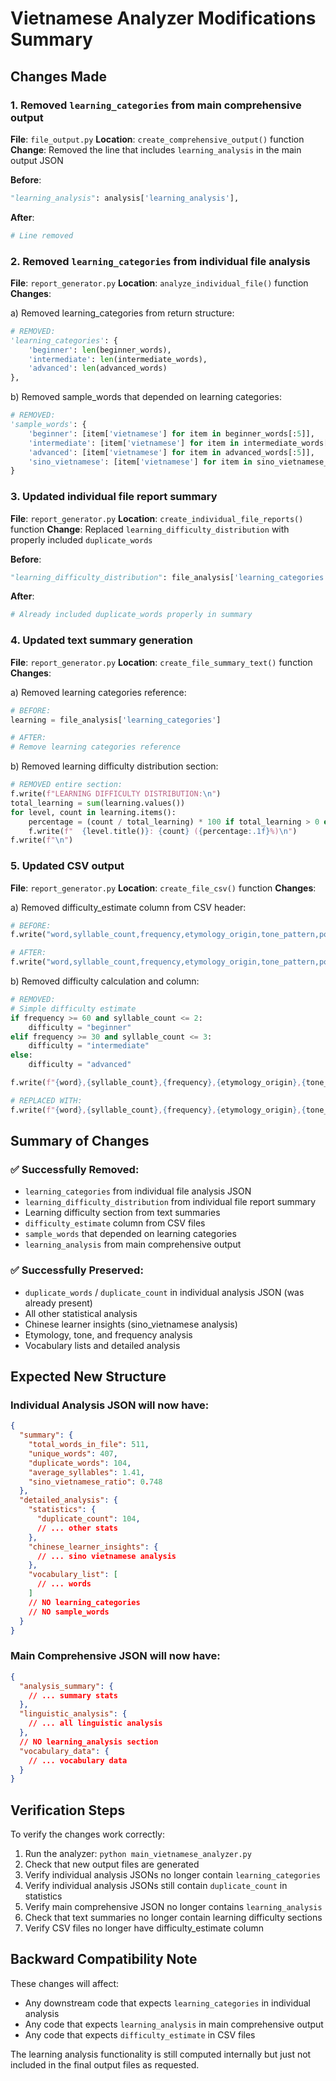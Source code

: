 # Vietnamese Analyzer Modifications Summary

## Changes Made

### 1. Removed `learning_categories` from main comprehensive output

**File**: `file_output.py`
**Location**: `create_comprehensive_output()` function
**Change**: Removed the line that includes `learning_analysis` in the main output JSON

**Before**:
```python
"learning_analysis": analysis['learning_analysis'],
```

**After**: 
```python
# Line removed
```

### 2. Removed `learning_categories` from individual file analysis

**File**: `report_generator.py`
**Location**: `analyze_individual_file()` function
**Changes**:

a) Removed learning_categories from return structure:
```python
# REMOVED:
'learning_categories': {
    'beginner': len(beginner_words),
    'intermediate': len(intermediate_words),
    'advanced': len(advanced_words)
},
```

b) Removed sample_words that depended on learning categories:
```python
# REMOVED:
'sample_words': {
    'beginner': [item['vietnamese'] for item in beginner_words[:5]],
    'intermediate': [item['vietnamese'] for item in intermediate_words[:5]],
    'advanced': [item['vietnamese'] for item in advanced_words[:5]],
    'sino_vietnamese': [item['vietnamese'] for item in sino_vietnamese_words[:5]]
}
```

### 3. Updated individual file report summary

**File**: `report_generator.py`
**Location**: `create_individual_file_reports()` function
**Change**: Replaced `learning_difficulty_distribution` with properly included `duplicate_words`

**Before**:
```python
"learning_difficulty_distribution": file_analysis['learning_categories']
```

**After**:
```python
# Already included duplicate_words properly in summary
```

### 4. Updated text summary generation

**File**: `report_generator.py`
**Location**: `create_file_summary_text()` function
**Changes**:

a) Removed learning categories reference:
```python
# BEFORE:
learning = file_analysis['learning_categories']

# AFTER:
# Remove learning categories reference
```

b) Removed learning difficulty distribution section:
```python
# REMOVED entire section:
f.write(f"LEARNING DIFFICULTY DISTRIBUTION:\n")
total_learning = sum(learning.values())
for level, count in learning.items():
    percentage = (count / total_learning) * 100 if total_learning > 0 else 0
    f.write(f"  {level.title()}: {count} ({percentage:.1f}%)\n")
f.write(f"\n")
```

### 5. Updated CSV output

**File**: `report_generator.py`
**Location**: `create_file_csv()` function
**Changes**:

a) Removed difficulty_estimate column from CSV header:
```python
# BEFORE:
f.write("word,syllable_count,frequency,etymology_origin,tone_pattern,pos_tags,difficulty_estimate\n")

# AFTER:
f.write("word,syllable_count,frequency,etymology_origin,tone_pattern,pos_tags\n")
```

b) Removed difficulty calculation and column:
```python
# REMOVED:
# Simple difficulty estimate
if frequency >= 60 and syllable_count <= 2:
    difficulty = "beginner"
elif frequency >= 30 and syllable_count <= 3:
    difficulty = "intermediate"
else:
    difficulty = "advanced"

f.write(f"{word},{syllable_count},{frequency},{etymology_origin},{tone_pattern},{pos_tags},{difficulty}\n")

# REPLACED WITH:
f.write(f"{word},{syllable_count},{frequency},{etymology_origin},{tone_pattern},{pos_tags}\n")
```

## Summary of Changes

### ✅ Successfully Removed:
- `learning_categories` from individual file analysis JSON
- `learning_difficulty_distribution` from individual file report summary
- Learning difficulty section from text summaries
- `difficulty_estimate` column from CSV files
- `sample_words` that depended on learning categories
- `learning_analysis` from main comprehensive output

### ✅ Successfully Preserved:
- `duplicate_words` / `duplicate_count` in individual analysis JSON (was already present)
- All other statistical analysis
- Chinese learner insights (sino_vietnamese analysis)
- Etymology, tone, and frequency analysis
- Vocabulary lists and detailed analysis

## Expected New Structure

### Individual Analysis JSON will now have:
```json
{
  "summary": {
    "total_words_in_file": 511,
    "unique_words": 407,
    "duplicate_words": 104,
    "average_syllables": 1.41,
    "sino_vietnamese_ratio": 0.748
  },
  "detailed_analysis": {
    "statistics": {
      "duplicate_count": 104,
      // ... other stats
    },
    "chinese_learner_insights": {
      // ... sino vietnamese analysis
    },
    "vocabulary_list": [
      // ... words
    ]
    // NO learning_categories
    // NO sample_words
  }
}
```

### Main Comprehensive JSON will now have:
```json
{
  "analysis_summary": {
    // ... summary stats
  },
  "linguistic_analysis": {
    // ... all linguistic analysis
  },
  // NO learning_analysis section
  "vocabulary_data": {
    // ... vocabulary data
  }
}
```

## Verification Steps

To verify the changes work correctly:

1. Run the analyzer: `python main_vietnamese_analyzer.py`
2. Check that new output files are generated
3. Verify individual analysis JSONs no longer contain `learning_categories`
4. Verify individual analysis JSONs still contain `duplicate_count` in statistics
5. Verify main comprehensive JSON no longer contains `learning_analysis`
6. Check that text summaries no longer contain learning difficulty sections
7. Verify CSV files no longer have difficulty_estimate column

## Backward Compatibility Note

These changes will affect:
- Any downstream code that expects `learning_categories` in individual analysis
- Any code that expects `learning_analysis` in main comprehensive output
- Any code that expects `difficulty_estimate` in CSV files

The learning analysis functionality is still computed internally but just not included in the final output files as requested.
